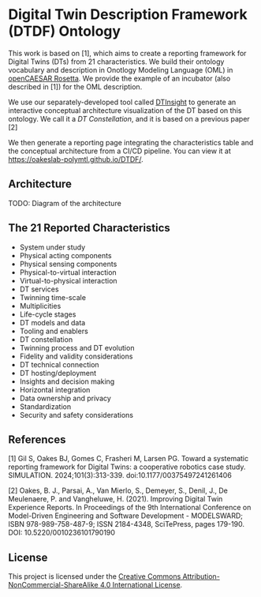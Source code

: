 # Digital Twin Description Framework (DTDF) Ontology

This work is based on [1], which aims to create a reporting framework for Digital Twins (DTs) from 21 characteristics. We build their ontology vocabulary and description in Onotlogy Modeling Language (OML) in [openCAESAR Rosetta](https://github.com/opencaesar/oml-rosetta). We provide the example of an incubator (also described in [1]) for the OML description.

We use our separately-developed tool called [DTInsight](https://github.com/oakeslabmtl/DTInsight) to generate an interactive conceptual architecture visualization of the DT based on this ontology. We call it a *DT Constellation*, and it is based on a previous paper [2]

We then generate a reporting page integrating the characteristics table and the conceptual architecture from a CI/CD pipeline. You can view it at https://oakeslab-polymtl.github.io/DTDF/.

## Architecture

TODO: Diagram of the architecture

## The 21 Reported Characteristics

- System under study
- Physical acting components
- Physical sensing components
- Physical-to-virtual interaction
- Virtual-to-physical interaction
- DT services
- Twinning time-scale
- Multiplicities
- Life-cycle stages
- DT models and data
- Tooling and enablers
- DT constellation
- Twinning process and DT evolution
- Fidelity and validity considerations
- DT technical connection
- DT hosting/deployment
- Insights and decision making
- Horizontal integration
- Data ownership and privacy
- Standardization
- Security and safety considerations

## References

[1] Gil S, Oakes BJ, Gomes C, Frasheri M, Larsen PG. Toward a systematic reporting framework for Digital Twins: a cooperative robotics case study. SIMULATION. 2024;101(3):313-339. doi:10.1177/00375497241261406

[2] Oakes, B. J., Parsai, A., Van Mierlo, S., Demeyer, S., Denil, J., De Meulenaere, P. and Vangheluwe, H. (2021). Improving Digital Twin Experience Reports. In Proceedings of the 9th International Conference on Model-Driven Engineering and Software Development - MODELSWARD; ISBN 978-989-758-487-9; ISSN 2184-4348, SciTePress, pages 179-190. DOI: 10.5220/0010236101790190

## License

This project is licensed under the 
[Creative Commons Attribution-NonCommercial-ShareAlike 4.0 International License](https://creativecommons.org/licenses/by-nc-sa/4.0/).

